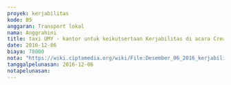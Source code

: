 ```yaml
---
proyek: kerjabilitas
kode: B5
anggaran: Transport lokal
nama: Anggrahini
title: taxi UMY - kantor untuk keikutsertaan Kerjabilitas di acara Creativepreneur XL - Universitas Muhammadiyah Yogyakarta
date: 2016-12-06
biaya: 78000
nota: "https://wiki.ciptamedia.org/wiki/File:Desember_06_2016_kerjabilitas_B5_taxi_event_UMY_dari_UMY_ke_kantor_inok376.jpg"
tanggalpelunasan: 2016-12-06
notapelunasan:
---
```

